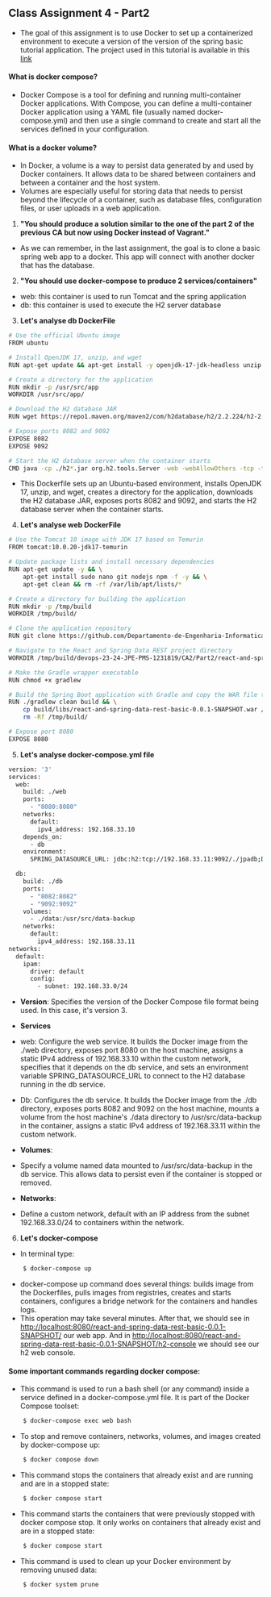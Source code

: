 ## Class Assignment 4 - Part2

- The goal of this assignment is to use Docker to set up a containerized environment to execute a version of the 
version of the spring basic tutorial application. The project used in this tutorial is available 
in this [link](https://github.com/Departamento-de-Engenharia-Informatica/devops-23-24-JPE-PMS-1231819)

#### What is docker compose? 

- Docker Compose is a tool for defining and running multi-container Docker applications. With Compose, you can define a
multi-container Docker application using a YAML file (usually named docker-compose.yml) and then use a single command 
to create and start all the services defined in your configuration.

#### What is a docker volume? 
- In Docker, a volume is a way to persist data generated by and used by Docker containers. It allows data to be shared 
between containers and between a container and the host system. 
- Volumes are especially useful for storing data that needs to persist beyond the lifecycle of a container, 
such as database files, configuration files, or user uploads in a web application.

1. **"You should produce a solution similar to the one of the part 2 of the previous CA but now using Docker instead of Vagrant."**

- As we can remember, in the last assignment, the goal is to clone a basic spring web app to a docker. This app will
connect with another docker that has the database.

2. **"You should use docker-compose to produce 2 services/containers"**

- web: this container is used to run Tomcat and the spring application
- db: this container is used to execute the H2 server database

3. **Let's analyse db DockerFile**

```bash
# Use the official Ubuntu image
FROM ubuntu

# Install OpenJDK 17, unzip, and wget
RUN apt-get update && apt-get install -y openjdk-17-jdk-headless unzip wget

# Create a directory for the application
RUN mkdir -p /usr/src/app
WORKDIR /usr/src/app/

# Download the H2 database JAR
RUN wget https://repo1.maven.org/maven2/com/h2database/h2/2.2.224/h2-2.2.224.jar

# Expose ports 8082 and 9092
EXPOSE 8082
EXPOSE 9092

# Start the H2 database server when the container starts
CMD java -cp ./h2*.jar org.h2.tools.Server -web -webAllowOthers -tcp -tcpAllowOthers -ifNotExists
```
- This Dockerfile sets up an Ubuntu-based environment, installs OpenJDK 17, unzip, and wget, creates a directory 
for the application, downloads the H2 database JAR, exposes ports 8082 and 9092, and starts the H2 database server 
when the container starts.

4. **Let's analyse web DockerFile**

```bash
# Use the Tomcat 10 image with JDK 17 based on Temurin
FROM tomcat:10.0.20-jdk17-temurin

# Update package lists and install necessary dependencies
RUN apt-get update -y && \
    apt-get install sudo nano git nodejs npm -f -y && \
    apt-get clean && rm -rf /var/lib/apt/lists/*

# Create a directory for building the application
RUN mkdir -p /tmp/build
WORKDIR /tmp/build/

# Clone the application repository
RUN git clone https://github.com/Departamento-de-Engenharia-Informatica/devops-23-24-JPE-PMS-1231819.git

# Navigate to the React and Spring Data REST project directory
WORKDIR /tmp/build/devops-23-24-JPE-PMS-1231819/CA2/Part2/react-and-spring-data-rest-basic

# Make the Gradle wrapper executable
RUN chmod +x gradlew

# Build the Spring Boot application with Gradle and copy the WAR file to Tomcat's webapps directory
RUN ./gradlew clean build && \
    cp build/libs/react-and-spring-data-rest-basic-0.0.1-SNAPSHOT.war /usr/local/tomcat/webapps/ && \
    rm -Rf /tmp/build/

# Expose port 8080
EXPOSE 8080
```
5. **Let's analyse docker-compose.yml file**
```bash
version: '3'
services:
  web:
    build: ./web
    ports:
      - "8080:8080"
    networks:
      default:
        ipv4_address: 192.168.33.10
    depends_on:
      - db
    environment:
      SPRING_DATASOURCE_URL: jdbc:h2:tcp://192.168.33.11:9092/./jpadb;DB_CLOSE_DELAY=-1;DB_CLOSE_ON_EXIT=FALSE

  db:
    build: ./db
    ports:
      - "8082:8082"
      - "9092:9092"
    volumes:
      - ./data:/usr/src/data-backup
    networks:
      default:
        ipv4_address: 192.168.33.11
networks:
  default:
    ipam:
      driver: default
      config:
        - subnet: 192.168.33.0/24
```
- **Version**: Specifies the version of the Docker Compose file format being used. In this case, it's version 3.

- **Services**
- web: Configure the web service. It builds the Docker image from the ./web directory, exposes port 8080 on the host 
machine, assigns a static IPv4 address of 192.168.33.10 within the custom network, specifies that it depends on the 
db service, and sets an environment variable SPRING_DATASOURCE_URL to connect to the H2 database running in the db service.

- Db: Configures the db service. It builds the Docker image from the ./db directory, exposes ports 8082 and 9092 on 
the host machine, mounts a volume from the host machine's ./data directory to /usr/src/data-backup in the container, 
assigns a static IPv4 address of 192.168.33.11 within the custom network.

- **Volumes**:
- Specify a volume named data mounted to /usr/src/data-backup in the db service. This allows data to persist even if
the container is stopped or removed.

- **Networks**:
- Define a custom network, default with an IP address from the subnet 192.168.33.0/24 to containers within the network.

6. **Let's docker-compose**
- In terminal type:
```bash
    $ docker-compose up
```
- docker-compose up command does several things: builds image from the Dockerfiles, pulls images from registries, 
creates and starts containers, configures a bridge network for the containers and handles logs.
- This operation may take several minutes. After that, we should see in 
[http://localhost:8080/react-and-spring-data-rest-basic-0.0.1-SNAPSHOT/](http://localhost:8080/react-and-spring-data-rest-basic-0.0.1-SNAPSHOT/)
our web app. And in [http://localhost:8080/react-and-spring-data-rest-basic-0.0.1-SNAPSHOT/h2-console](http://localhost:8080/react-and-spring-data-rest-basic-0.0.1-SNAPSHOT/h2-console)
we should see our h2 web console. 

#### Some important commands regarding docker compose:

- This command is used to run a bash shell (or any command) inside a service defined in a docker-compose.yml file.
It is part of the Docker Compose toolset:
```bash
    $ docker-compose exec web bash
```
- To stop and remove containers, networks, volumes, and images created by docker-compose up:
```bash
    $ docker compose down
```
- This command stops the containers that already exist and are running and are in a stopped state:
```bash
    $ docker compose start 
```
- This command starts the containers that were previously stopped with docker compose stop. It only works on containers 
that already exist and are in a stopped state:
```bash
    $ docker compose start 
```
- This command is used to clean up your Docker environment by removing unused data:
```bash
    $ docker system prune
```
